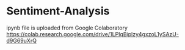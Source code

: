 # Sentiment-Analysis
ipynb file is uploaded from Google Colaboratory
https://colab.research.google.com/drive/1LPIqBiplzy4gxzoL1ySAzU-d9G69uXrQ
